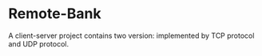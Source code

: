 # Remote-Bank
A client-server project contains two version: implemented by TCP protocol and UDP protocol.
